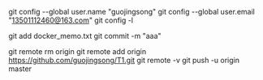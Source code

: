 git config --global user.name "guojingsong"
git config --global user.email "13501112460@163.com"
git config -l

git add docker_memo.txt
git commit -m "aaa"


git remote rm  origin
git remote add origin https://github.com/guojingsong/T1.git
git remote -v
git push -u origin master


